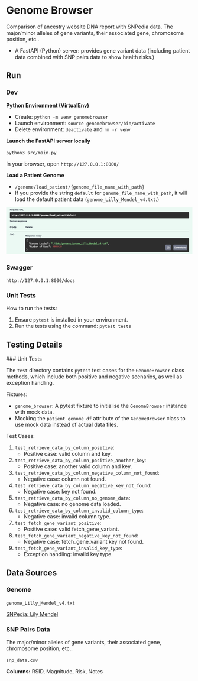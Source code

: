 # Genome Browser

Comparison of ancestry website DNA report with SNPedia data. The major/minor alleles of gene variants, their associated gene, chromosome position, etc..

- A FastAPI (Python) server: provides gene variant data (including patient data combined with SNP pairs data to show health risks.)

## Run

### Dev

**Python Environment (VirtualEnv)**

- Create: `python -m venv genomebrowser`
- Launch environment: `source genomebrowser/bin/activate`
- Delete environment: `deactivate` and `rm -r venv`

**Launch the FastAPI server locally**

`python3 src/main.py`

In your browser, open `http://127.0.0.1:8000/`

**Load a Patient Genome**

- `/genome/load_patient/{genome_file_name_with_path}`
- If you provide the string `default` for `genome_file_name_with_path`, it will load the default patient data (`genome_Lilly_Mendel_v4.txt`.)

![Endpoint: `load_patient`](./assets/endpoint_load_patient.png)

### Swagger

`http://127.0.0.1:8000/docs`

### Unit Tests

How to run the tests:

1. Ensure `pytest` is installed in your environment.
2. Run the tests using the command: `pytest tests`

## Testing Details

### Unit Tests

The `test` directory contains `pytest` test cases for the `GenomeBrowser` class methods, which include both positive and negative scenarios, as well as exception handling.

Fixtures:

- `genome_browser`: A pytest fixture to initialise the `GenomeBrowser` instance with mock data.
- Mocking the `patient_genome_df` attribute of the `GenomeBrowser` class to use mock data instead of actual data files.

Test Cases:

1. `test_retrieve_data_by_column_positive`:
   - Positive case: valid column and key.
2. `test_retrieve_data_by_column_positive_another_key`:
   - Positive case: another valid column and key.
3. `test_retrieve_data_by_column_negative_column_not_found`:
   - Negative case: column not found.
4. `test_retrieve_data_by_column_negative_key_not_found`:
   - Negative case: key not found.
5. `test_retrieve_data_by_column_no_genome_data`:
   - Negative case: no genome data loaded.
6. `test_retrieve_data_by_column_invalid_column_type`:
   - Negative case: invalid column type.
7. `test_fetch_gene_variant_positive`:
   - Positive case: valid fetch_gene_variant.
8. `test_fetch_gene_variant_negative_key_not_found`:
   - Negative case: fetch_gene_variant key not found.
9. `test_fetch_gene_variant_invalid_key_type`:
   - Exception handling: invalid key type.

## Data Sources

### Genome

`genome_Lilly_Mendel_v4.txt`

[SNPedia: Lily Mendel](https://www.snpedia.com/index.php/User:Lilly_Mendel)

### SNP Pairs Data

The major/minor alleles of gene variants, their associated gene, chromosome position, etc..

`snp_data.csv`

**Columns:** RSID, Magnitude, Risk, Notes
